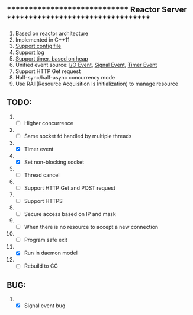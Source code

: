 ## **************************** Reactor Server ********************************* 
1. Based on reactor architecture
2. Implemented in C++11
3. [Support config file](./src/configUtil.cc)
4. [Support log](./src/slog.cc)
5. [Support timer, based on heap](./src/timer.cc)
6. Unified event source: [I/O Event](./src/handler_io.cc), [Signal Event](./src/handler_sig.cc), [Timer Event](./src/handler_timer.cc)
7. Support HTTP Get request
8. Half-sync/half-async concurrency mode
9. Use RAII(Resource Acquisition Is Initialization) to manage resource

## TODO:
1. - [ ] Higher concurrence
2. - [ ] Same socket fd handled by multiple threads
3. - [X] Timer event
4. - [X] Set non-blocking socket
5. - [ ] Thread cancel
6. - [ ] Support HTTP Get and POST request
7. - [ ] Support HTTPS
8. - [ ] Secure access based on IP and mask
9. - [ ] When there is no resource to accept a new connection
10. - [ ] Program safe exit
11. - [X] Run in daemon model
12. - [ ] Rebuild to CC

## BUG:
1. - [x] Signal event bug
